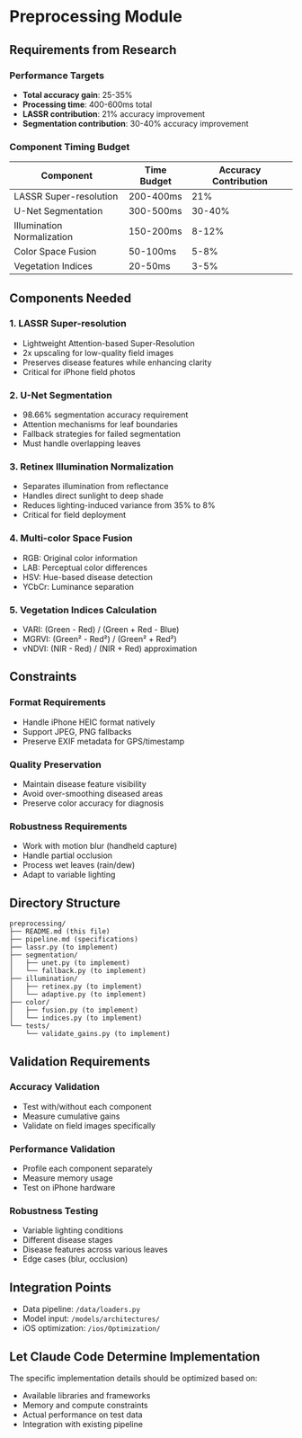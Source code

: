 # Preprocessing Module

## Requirements from Research

### Performance Targets
- **Total accuracy gain**: 25-35%
- **Processing time**: 400-600ms total
- **LASSR contribution**: 21% accuracy improvement
- **Segmentation contribution**: 30-40% accuracy improvement

### Component Timing Budget
| Component | Time Budget | Accuracy Contribution |
|-----------|------------|----------------------|
| LASSR Super-resolution | 200-400ms | 21% |
| U-Net Segmentation | 300-500ms | 30-40% |
| Illumination Normalization | 150-200ms | 8-12% |
| Color Space Fusion | 50-100ms | 5-8% |
| Vegetation Indices | 20-50ms | 3-5% |

## Components Needed

### 1. LASSR Super-resolution
- Lightweight Attention-based Super-Resolution
- 2x upscaling for low-quality field images
- Preserves disease features while enhancing clarity
- Critical for iPhone field photos

### 2. U-Net Segmentation
- 98.66% segmentation accuracy requirement
- Attention mechanisms for leaf boundaries
- Fallback strategies for failed segmentation
- Must handle overlapping leaves

### 3. Retinex Illumination Normalization
- Separates illumination from reflectance
- Handles direct sunlight to deep shade
- Reduces lighting-induced variance from 35% to 8%
- Critical for field deployment

### 4. Multi-color Space Fusion
- RGB: Original color information
- LAB: Perceptual color differences
- HSV: Hue-based disease detection
- YCbCr: Luminance separation

### 5. Vegetation Indices Calculation
- VARI: (Green - Red) / (Green + Red - Blue)
- MGRVI: (Green² - Red²) / (Green² + Red²)
- vNDVI: (NIR - Red) / (NIR + Red) approximation

## Constraints

### Format Requirements
- Handle iPhone HEIC format natively
- Support JPEG, PNG fallbacks
- Preserve EXIF metadata for GPS/timestamp

### Quality Preservation
- Maintain disease feature visibility
- Avoid over-smoothing diseased areas
- Preserve color accuracy for diagnosis

### Robustness Requirements
- Work with motion blur (handheld capture)
- Handle partial occlusion
- Process wet leaves (rain/dew)
- Adapt to variable lighting

## Directory Structure
```
preprocessing/
├── README.md (this file)
├── pipeline.md (specifications)
├── lassr.py (to implement)
├── segmentation/
│   ├── unet.py (to implement)
│   └── fallback.py (to implement)
├── illumination/
│   ├── retinex.py (to implement)
│   └── adaptive.py (to implement)
├── color/
│   ├── fusion.py (to implement)
│   └── indices.py (to implement)
└── tests/
    └── validate_gains.py (to implement)
```

## Validation Requirements

### Accuracy Validation
- Test with/without each component
- Measure cumulative gains
- Validate on field images specifically

### Performance Validation
- Profile each component separately
- Measure memory usage
- Test on iPhone hardware

### Robustness Testing
- Variable lighting conditions
- Different disease stages
- Disease features across various leaves
- Edge cases (blur, occlusion)

## Integration Points
- Data pipeline: `/data/loaders.py`
- Model input: `/models/architectures/`
- iOS optimization: `/ios/Optimization/`

## Let Claude Code Determine Implementation
The specific implementation details should be optimized based on:
- Available libraries and frameworks
- Memory and compute constraints
- Actual performance on test data
- Integration with existing pipeline
